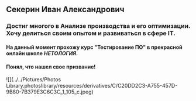 ## Секерин Иван Александрович

### Достиг многого в Анализе производства и его оптимизации. Хочу делиться своим опытом и развиваться в сфере IT.

#### На данный момент прохожу курс "Тестирование ПО" в прекрасной онлайн школе _НЕТОЛОГИЯ_.

#### Понял, что нашел свое призвание!

![](../../Pictures/Photos Library.photoslibrary/resources/derivatives/C/C20DD2C3-A755-457D-9B80-7B379E3C6C3C_1_105_c.jpeg)
